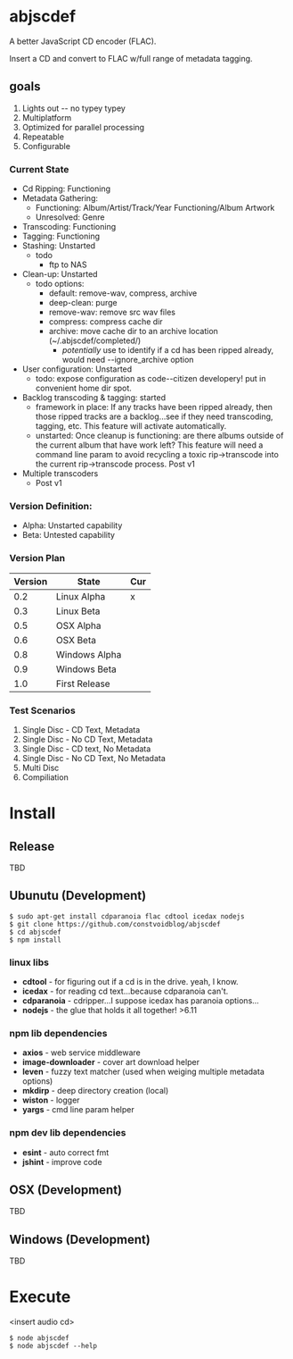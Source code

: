 # abjscdef
A better JavaScript CD encoder (FLAC).

Insert a CD and convert to FLAC w/full range of metadata tagging.

## goals
1. Lights out -- no typey typey
2. Multiplatform
3. Optimized for parallel processing
4. Repeatable
5. Configurable 
 
### Current State
* Cd Ripping: Functioning
* Metadata Gathering:  
    * Functioning: Album/Artist/Track/Year Functioning/Album Artwork
    * Unresolved: Genre     
* Transcoding: Functioning
* Tagging: Functioning
* Stashing: Unstarted
    * todo 
        * ftp to NAS
* Clean-up: Unstarted
    * todo options:
        * default: remove-wav, compress, archive
        * deep-clean: purge
        * remove-wav: remove src wav files
        * compress: compress cache dir
        * archive: move cache dir to an archive location (~/.abjscdef/completed/)
            * *potentially* use to identify if a cd has been ripped already, would need --ignore_archive option    
* User configuration: Unstarted
    * todo: expose configuration as code--citizen developery! put in convenient home dir spot.
* Backlog transcoding & tagging: started
    * framework in place: If any tracks have been ripped already, then those ripped tracks are a backlog...see if they need transcoding, tagging, etc. This feature will activate automatically.
    * unstarted: Once cleanup is functioning:  are there albums outside of the current album that have work left? This feature will need a command line param to avoid recycling a toxic rip->transcode into the current rip->transcode process. Post v1
* Multiple transcoders
    * Post v1

### Version Definition:
* Alpha: Unstarted capability
* Beta: Untested capability

### Version Plan
|Version|State|Cur|
|-------|-----|---|
|0.2|Linux Alpha|x|
|0.3|Linux Beta||
|0.5|OSX Alpha||
|0.6|OSX Beta||
|0.8|Windows Alpha||
|0.9|Windows Beta||
|1.0|First Release||

### Test Scenarios
1. Single Disc - CD Text, Metadata
2. Single Disc - No CD Text, Metadata
3. Single Disc - CD text, No Metadata
4. Single Disc - No CD Text, No Metadata
5. Multi Disc
6. Compiliation

# Install 
## Release 
TBD

## Ubunutu (Development)
```
$ sudo apt-get install cdparanoia flac cdtool icedax nodejs
$ git clone https://github.com/constvoidblog/abjscdef
$ cd abjscdef
$ npm install
```

### linux libs
* **cdtool** - for figuring out if a cd is in the drive. yeah, I know.
* **icedax** - for reading cd text...because cdparanoia can't.
* **cdparanoia** - cdripper...I suppose icedax has paranoia options...
* **nodejs** - the glue that holds it all together! >6.11

### npm lib dependencies
* **axios** - web service middleware
* **image-downloader** - cover art download helper
* **leven** - fuzzy text matcher (used when weiging multiple metadata options)
* **mkdirp** - deep directory creation (local)
* **wiston** - logger
* **yargs** - cmd line param helper


### npm dev lib dependencies
* **esint** - auto correct fmt
* **jshint** - improve code
 
## OSX (Development)
TBD

## Windows (Development)
TBD

# Execute
\<insert audio cd\>
```
$ node abjscdef
$ node abjscdef --help
```
